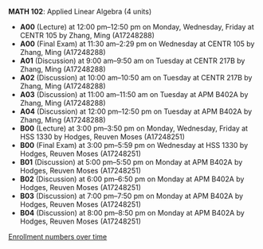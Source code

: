 **MATH 102**: Applied Linear Algebra (4 units)

- **A00** (Lecture) at 12:00 pm–12:50 pm on Monday, Wednesday, Friday at CENTR 105 by Zhang, Ming (A17248288)
- **A00** (Final Exam) at 11:30 am–2:29 pm on Wednesday at CENTR 105 by Zhang, Ming (A17248288)
- **A01** (Discussion) at 9:00 am–9:50 am on Tuesday at CENTR 217B by Zhang, Ming (A17248288)
- **A02** (Discussion) at 10:00 am–10:50 am on Tuesday at CENTR 217B by Zhang, Ming (A17248288)
- **A03** (Discussion) at 11:00 am–11:50 am on Tuesday at APM B402A by Zhang, Ming (A17248288)
- **A04** (Discussion) at 12:00 pm–12:50 pm on Tuesday at APM B402A by Zhang, Ming (A17248288)
- **B00** (Lecture) at 3:00 pm–3:50 pm on Monday, Wednesday, Friday at HSS 1330 by Hodges, Reuven Moses (A17248251)
- **B00** (Final Exam) at 3:00 pm–5:59 pm on Wednesday at HSS 1330 by Hodges, Reuven Moses (A17248251)
- **B01** (Discussion) at 5:00 pm–5:50 pm on Monday at APM B402A by Hodges, Reuven Moses (A17248251)
- **B02** (Discussion) at 6:00 pm–6:50 pm on Monday at APM B402A by Hodges, Reuven Moses (A17248251)
- **B03** (Discussion) at 7:00 pm–7:50 pm on Monday at APM B402A by Hodges, Reuven Moses (A17248251)
- **B04** (Discussion) at 8:00 pm–8:50 pm on Monday at APM B402A by Hodges, Reuven Moses (A17248251)

[Enrollment numbers over time](./MATH102.tsv)
